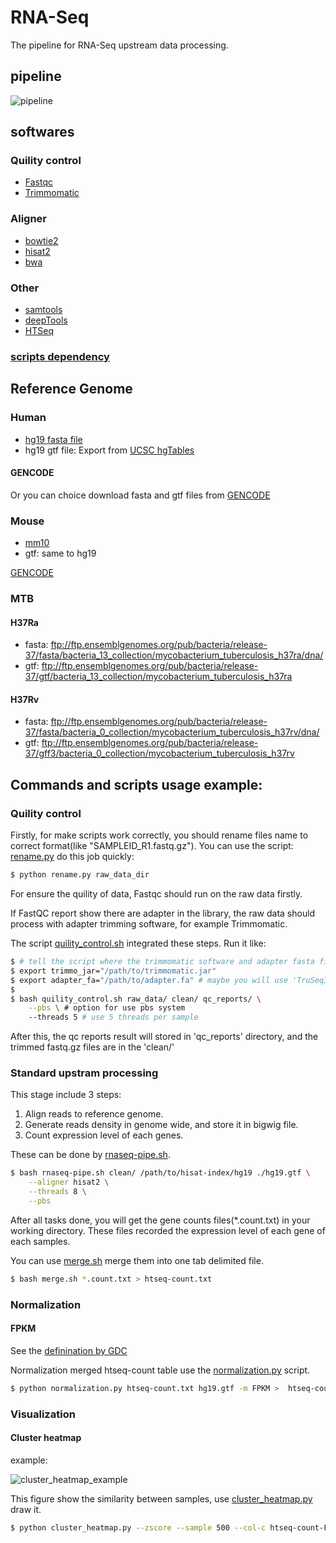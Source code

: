 RNA-Seq
=======

The pipeline for RNA-Seq upstream data processing.

## pipeline
![pipeline](./images/pipeline.png)

## softwares

### Quility control

* [Fastqc](https://www.bioinformatics.babraham.ac.uk/projects/fastqc/)
* [Trimmomatic](http://www.usadellab.org/cms/?page=trimmomatic)

### Aligner

* [bowtie2](http://bowtie-bio.sourceforge.net/bowtie2/index.shtml)
* [hisat2](https://ccb.jhu.edu/software/hisat2/index.shtml)
* [bwa](http://bio-bwa.sourceforge.net/)

### Other

* [samtools](http://samtools.sourceforge.net/)
* [deepTools](https://deeptools.readthedocs.io/en/latest/)
* [HTSeq](https://htseq.readthedocs.io/en/release_0.9.1/overview.html)

### [scripts dependency](./scripts/README.md)

## Reference Genome

### Human
* [hg19 fasta file](http://hgdownload.cse.ucsc.edu/goldenpath/hg19/chromosomes/)
* hg19 gtf file: Export from [UCSC hgTables](http://genome.ucsc.edu/cgi-bin/hgTables)
#### GENCODE
Or you can choice download fasta and gtf files from [GENCODE](https://www.gencodegenes.org/releases/current.html)

### Mouse
* [mm10](http://hgdownload.cse.ucsc.edu/goldenPath/mm10/bigZips/)
* gtf: same to hg19

[GENCODE](https://www.gencodegenes.org/mouse_releases/current.html)

### MTB

#### H37Ra
* fasta: 
ftp://ftp.ensemblgenomes.org/pub/bacteria/release-37/fasta/bacteria_13_collection/mycobacterium_tuberculosis_h37ra/dna/
* gtf: 
ftp://ftp.ensemblgenomes.org/pub/bacteria/release-37/gtf/bacteria_13_collection/mycobacterium_tuberculosis_h37ra

#### H37Rv
* fasta: 
ftp://ftp.ensemblgenomes.org/pub/bacteria/release-37/fasta/bacteria_0_collection/mycobacterium_tuberculosis_h37rv/dna/
* gtf: 
ftp://ftp.ensemblgenomes.org/pub/bacteria/release-37/gff3/bacteria_0_collection/mycobacterium_tuberculosis_h37rv

## Commands and scripts usage example:

### Quility control

Firstly, for make scripts work correctly, you should rename files name to correct format(like "SAMPLEID_R1.fastq.gz"). You can use the script: [rename.py](./scripts/rename.py) do this job quickly:

```bash
$ python rename.py raw_data_dir
```

For ensure the quility of data, Fastqc should run on the raw data firstly.

If FastQC report show there are adapter in the library, the raw data should process with adapter trimming software, for example Trimmomatic.

The script [quility_control.sh](./scripts/quility_control.sh) integrated these steps. Run it like:

```bash
$ # tell the script where the trimmomatic software and adapter fasta file are
$ export trimmo_jar="/path/to/trimmomatic.jar"
$ export adapter_fa="/path/to/adapter.fa" # maybe you will use 'TruSeq3-PE-2.fa' in the trimmomatic directory
$ 
$ bash quility_control.sh raw_data/ clean/ qc_reports/ \
    --pbs \ # option for use pbs system
    --threads 5 # use 5 threads per sample
```

After this, the qc reports result will stored in 'qc_reports' directory, and the trimmed fastq.gz files are in the 'clean/'

### Standard upstram processing

This stage include 3 steps:
1. Align reads to reference genome.
2. Generate reads density in genome wide, and store it in bigwig file.
3. Count expression level of each genes.

These can be done by [rnaseq-pipe.sh](./scripts/rnaseq-pipe.sh).

```bash
$ bash rnaseq-pipe.sh clean/ /path/to/hisat-index/hg19 ./hg19.gtf \
    --aligner hisat2 \
    --threads 8 \
    --pbs

```

After all tasks done, you will get the gene counts files(*.count.txt) in your working directory.
These files recorded the expression level of each gene of each samples.

You can use [merge.sh](./scripts/merge.sh) merge them into one tab delimited file.

```bash
$ bash merge.sh *.count.txt > htseq-count.txt
```

### Normalization

#### FPKM

See the [definination by GDC](https://docs.gdc.cancer.gov/Data/Bioinformatics_Pipelines/Expression_mRNA_Pipeline/#mrna-expression-normalization)

Normalization merged htseq-count table use the [normalization.py](./scripts/normalization.py) script.

```bash
$ python normalization.py htseq-count.txt hg19.gtf -m FPKM >  htseq-count-FPKM.txt
```

### Visualization

#### Cluster heatmap

example:

![cluster_heatmap_example](./images/cluster_heatmap.png)

This figure show the similarity between samples, use [cluster_heatmap.py](./scripts/plot/cluster_heatmap.py) draw it.

```bash
$ python cluster_heatmap.py --zscore --sample 500 --col-c htseq-count-FPKM.txt cluster_heatmap.png
```
